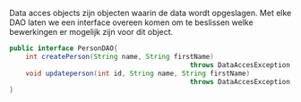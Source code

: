 Data acces objects zijn objecten waarin de data wordt opgeslagen.
Met elke DAO laten we een interface overeen komen om te beslissen welke bewerkingen er mogelijk zijn voor dit object.

```java
public interface PersonDAO{
	int createPerson(String name, String firstName)
											 throws DataAccesException;
	void updateperson(int id, String name, String firstName)
											 throws DataAccesException;
}
```

